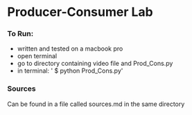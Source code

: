 # Producer-Consumer Lab

### To Run:
* written and tested on a macbook pro
* open terminal
* go to directory containing video file and Prod_Cons.py
* in terminal: ' $ python Prod_Cons.py'

### Sources
Can be found in a file called sources.md in the same directory
